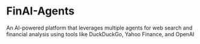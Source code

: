 # FinAI-Agents
An AI-powered platform that leverages multiple agents for web search and financial analysis using tools like DuckDuckGo, Yahoo Finance, and OpenAI
